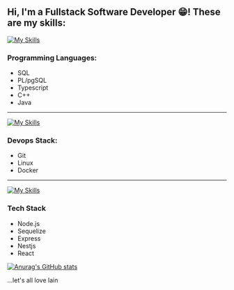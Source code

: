 ## Hi, I'm a Fullstack Software Developer 😁! These are my skills:

[![My Skills](https://skillicons.dev/icons?i=mysql,postgres,ts,cpp,java&perline=6)](https://skillicons.dev)
### Programming Languages:
- SQL
- PL/pgSQL
- Typescript
- C++
- Java
---
[![My Skills](https://skillicons.dev/icons?i=git,linux,docker&perline=6)](https://skillicons.dev)
### Devops Stack:
- Git
- Linux
- Docker
---
[![My Skills](https://skillicons.dev/icons?i=nodejs,sequelize,express,nestjs,react&perline=6)](https://skillicons.dev)
### Tech Stack
- Node.js
- Sequelize
- Express
- Nestjs
- React

[![Anurag's GitHub stats](https://github-readme-stats.vercel.app/api?username=lik3as&hide=stars,issues&count_private=true&theme=onedark)](https://github.com/anuraghazra/github-readme-stats)

...let's all love lain
